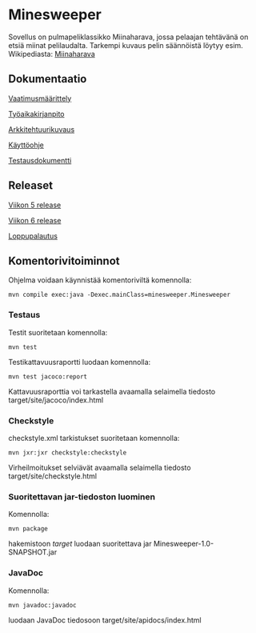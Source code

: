 # Minesweeper

Sovellus on pulmapeliklassikko Miinaharava, jossa pelaajan tehtävänä on etsiä miinat pelilaudalta. Tarkempi kuvaus pelin säännöistä löytyy esim. Wikipediasta:
[Miinaharava](https://fi.wikipedia.org/wiki/Miinaharava_(peli))

## Dokumentaatio

[Vaatimusmäärittely](https://github.com/murmurian/ot-harjoitustyo/blob/master/dokumentaatio/vaatimusmaarittely.md)

[Työaikakirjanpito](https://github.com/murmurian/ot-harjoitustyo/blob/master/dokumentaatio/tyoaikakirjanpito.md)

[Arkkitehtuurikuvaus](https://github.com/murmurian/ot-harjoitustyo/blob/master/dokumentaatio/arkkitehtuuri.md)

[Käyttöohje](https://github.com/murmurian/ot-harjoitustyo/blob/master/dokumentaatio/kayttoohje.md)

[Testausdokumentti](https://github.com/murmurian/ot-harjoitustyo/blob/master/dokumentaatio/testaus.md)

## Releaset

[Viikon 5 release](https://github.com/murmurian/ot-harjoitustyo/releases/tag/viikko5)

[Viikon 6 release](https://github.com/murmurian/ot-harjoitustyo/releases/tag/Viikko6)

[Loppupalautus](https://github.com/murmurian/ot-harjoitustyo/releases/tag/Loppupalautus)

## Komentorivitoiminnot

Ohjelma voidaan käynnistää komentoriviltä komennolla:

`mvn compile exec:java -Dexec.mainClass=minesweeper.Minesweeper`

### Testaus

Testit suoritetaan komennolla:

`mvn test`

Testikattavuusraportti luodaan komennolla:

`mvn test jacoco:report`

Kattavuusraporttia voi tarkastella avaamalla selaimella tiedosto target/site/jacoco/index.html

### Checkstyle

checkstyle.xml tarkistukset suoritetaan komennolla:

`mvn jxr:jxr checkstyle:checkstyle`

Virheilmoitukset selviävät avaamalla selaimella tiedosto target/site/checkstyle.html

### Suoritettavan jar-tiedoston luominen

Komennolla:

`mvn package`

hakemistoon *target* luodaan suoritettava jar Minesweeper-1.0-SNAPSHOT.jar

### JavaDoc

Komennolla:

`mvn javadoc:javadoc`

luodaan JavaDoc tiedosoon target/site/apidocs/index.html



